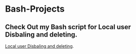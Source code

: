 # Bash-Projects


## Check Out my Bash script for Local user Disbaling and deleting.

[Local user Disbaling and deleting](User-Related/README.md).


